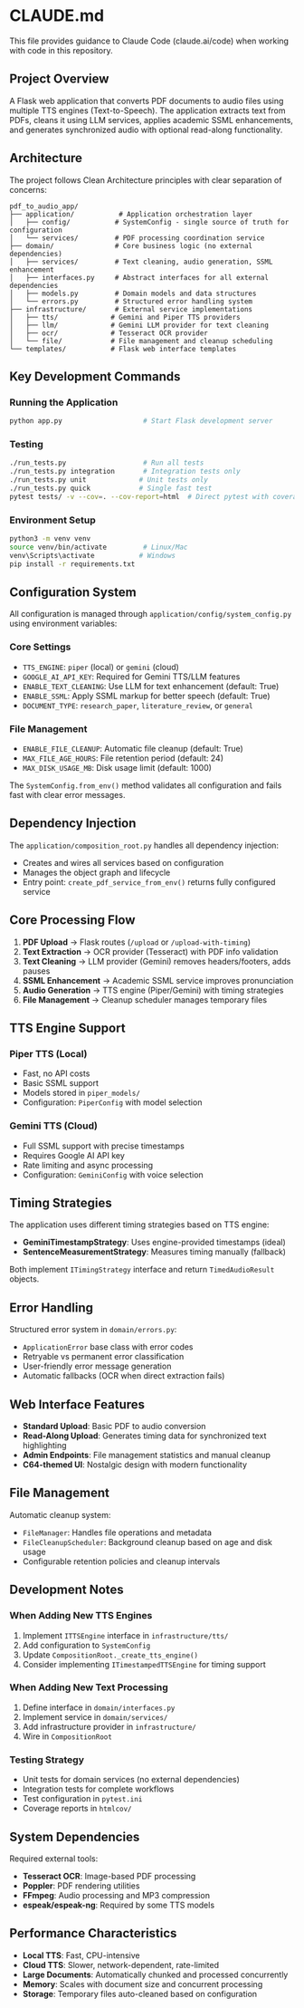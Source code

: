 # CLAUDE.md

This file provides guidance to Claude Code (claude.ai/code) when working with code in this repository.

## Project Overview

A Flask web application that converts PDF documents to audio files using multiple TTS engines (Text-to-Speech). The application extracts text from PDFs, cleans it using LLM services, applies academic SSML enhancements, and generates synchronized audio with optional read-along functionality.

## Architecture

The project follows Clean Architecture principles with clear separation of concerns:

```
pdf_to_audio_app/
├── application/           # Application orchestration layer
│   ├── config/           # SystemConfig - single source of truth for configuration
│   └── services/         # PDF processing coordination service
├── domain/               # Core business logic (no external dependencies)
│   ├── services/         # Text cleaning, audio generation, SSML enhancement
│   ├── interfaces.py     # Abstract interfaces for all external dependencies
│   ├── models.py         # Domain models and data structures
│   └── errors.py         # Structured error handling system
├── infrastructure/       # External service implementations
│   ├── tts/             # Gemini and Piper TTS providers
│   ├── llm/             # Gemini LLM provider for text cleaning
│   ├── ocr/             # Tesseract OCR provider
│   └── file/            # File management and cleanup scheduling
└── templates/           # Flask web interface templates
```

## Key Development Commands

### Running the Application
```bash
python app.py                    # Start Flask development server
```

### Testing
```bash
./run_tests.py                   # Run all tests
./run_tests.py integration       # Integration tests only
./run_tests.py unit             # Unit tests only
./run_tests.py quick            # Single fast test
pytest tests/ -v --cov=. --cov-report=html  # Direct pytest with coverage
```

### Environment Setup
```bash
python3 -m venv venv
source venv/bin/activate         # Linux/Mac
venv\Scripts\activate           # Windows
pip install -r requirements.txt
```

## Configuration System

All configuration is managed through `application/config/system_config.py` using environment variables:

### Core Settings
- `TTS_ENGINE`: `piper` (local) or `gemini` (cloud)
- `GOOGLE_AI_API_KEY`: Required for Gemini TTS/LLM features
- `ENABLE_TEXT_CLEANING`: Use LLM for text enhancement (default: True)
- `ENABLE_SSML`: Apply SSML markup for better speech (default: True)
- `DOCUMENT_TYPE`: `research_paper`, `literature_review`, or `general`

### File Management
- `ENABLE_FILE_CLEANUP`: Automatic file cleanup (default: True)
- `MAX_FILE_AGE_HOURS`: File retention period (default: 24)
- `MAX_DISK_USAGE_MB`: Disk usage limit (default: 1000)

The `SystemConfig.from_env()` method validates all configuration and fails fast with clear error messages.

## Dependency Injection

The `application/composition_root.py` handles all dependency injection:
- Creates and wires all services based on configuration
- Manages the object graph and lifecycle
- Entry point: `create_pdf_service_from_env()` returns fully configured service

## Core Processing Flow

1. **PDF Upload** → Flask routes (`/upload` or `/upload-with-timing`)
2. **Text Extraction** → OCR provider (Tesseract) with PDF info validation
3. **Text Cleaning** → LLM provider (Gemini) removes headers/footers, adds pauses
4. **SSML Enhancement** → Academic SSML service improves pronunciation
5. **Audio Generation** → TTS engine (Piper/Gemini) with timing strategies
6. **File Management** → Cleanup scheduler manages temporary files

## TTS Engine Support

### Piper TTS (Local)
- Fast, no API costs
- Basic SSML support
- Models stored in `piper_models/`
- Configuration: `PiperConfig` with model selection

### Gemini TTS (Cloud)
- Full SSML support with precise timestamps
- Requires Google AI API key
- Rate limiting and async processing
- Configuration: `GeminiConfig` with voice selection

## Timing Strategies

The application uses different timing strategies based on TTS engine:

- **GeminiTimestampStrategy**: Uses engine-provided timestamps (ideal)
- **SentenceMeasurementStrategy**: Measures timing manually (fallback)

Both implement `ITimingStrategy` interface and return `TimedAudioResult` objects.

## Error Handling

Structured error system in `domain/errors.py`:
- `ApplicationError` base class with error codes
- Retryable vs permanent error classification
- User-friendly error message generation
- Automatic fallbacks (OCR when direct extraction fails)

## Web Interface Features

- **Standard Upload**: Basic PDF to audio conversion
- **Read-Along Upload**: Generates timing data for synchronized text highlighting
- **Admin Endpoints**: File management statistics and manual cleanup
- **C64-themed UI**: Nostalgic design with modern functionality

## File Management

Automatic cleanup system:
- `FileManager`: Handles file operations and metadata
- `FileCleanupScheduler`: Background cleanup based on age and disk usage
- Configurable retention policies and cleanup intervals

## Development Notes

### When Adding New TTS Engines
1. Implement `ITTSEngine` interface in `infrastructure/tts/`
2. Add configuration to `SystemConfig`
3. Update `CompositionRoot._create_tts_engine()`
4. Consider implementing `ITimestampedTTSEngine` for timing support

### When Adding New Text Processing
1. Define interface in `domain/interfaces.py`
2. Implement service in `domain/services/`
3. Add infrastructure provider in `infrastructure/`
4. Wire in `CompositionRoot`

### Testing Strategy
- Unit tests for domain services (no external dependencies)
- Integration tests for complete workflows
- Test configuration in `pytest.ini`
- Coverage reports in `htmlcov/`

## System Dependencies

Required external tools:
- **Tesseract OCR**: Image-based PDF processing
- **Poppler**: PDF rendering utilities
- **FFmpeg**: Audio processing and MP3 compression
- **espeak/espeak-ng**: Required by some TTS models

## Performance Characteristics

- **Local TTS**: Fast, CPU-intensive
- **Cloud TTS**: Slower, network-dependent, rate-limited
- **Large Documents**: Automatically chunked and processed concurrently
- **Memory**: Scales with document size and concurrent processing
- **Storage**: Temporary files auto-cleaned based on configuration